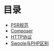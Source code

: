 # 目录

- [PSR规范](./01_PSR.md)
- [Composer](./02_Composer.md)
- [HTTP协议](./03_HTTP.md)
- [Swoole与PHP区别](./04_Swoole.md)